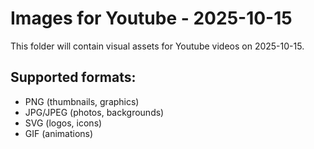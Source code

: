 # Images for Youtube - 2025-10-15

This folder will contain visual assets for Youtube videos on 2025-10-15.

## Supported formats:
- PNG (thumbnails, graphics)
- JPG/JPEG (photos, backgrounds)
- SVG (logos, icons)
- GIF (animations)
